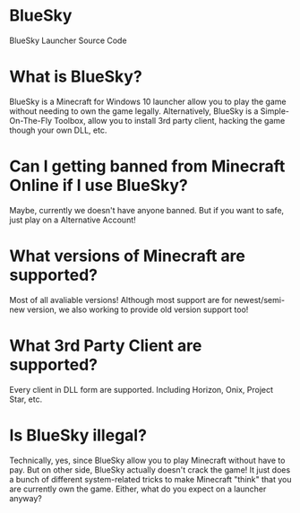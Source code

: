 # BlueSky
 BlueSky Launcher Source Code
 
 # What is BlueSky?
 BlueSky is a Minecraft for Windows 10 launcher allow you to play the game without needing to own the game legally.
 Alternatively, BlueSky is a Simple-On-The-Fly Toolbox, allow you to install 3rd party client, hacking the game though your own DLL, etc.
 
 # Can I getting banned from Minecraft Online if I use BlueSky?
 Maybe, currently we doesn't have anyone banned. But if you want to safe, just play on a Alternative Account!
 
 # What versions of Minecraft are supported?
 Most of all avaliable versions! Although most support are for newest/semi-new version, we also working to provide old version support too!
 
 # What 3rd Party Client are supported?
 Every client in DLL form are supported. Including Horizon, Onix, Project Star, etc.
 
 # Is BlueSky illegal?
 Technically, yes, since BlueSky allow you to play Minecraft without have to pay. But on other side, BlueSky actually doesn't crack the game! It just does a bunch of different system-related tricks to make Minecraft "think" that you are currently own the game. Either, what do you expect on a launcher anyway?
